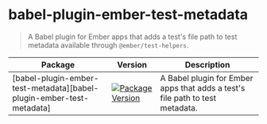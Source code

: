 # babel-plugin-ember-test-metadata

> A Babel plugin for Ember apps that adds a test's file path to test metadata available through `@ember/test-helpers`.

| Package                                                              | Version                                                                                                                                                                   | Description                                                                  |
| -------------------------------------------------------------------- | ------------------------------------------------------------------------------------------------------------------------------------------------------------------------- | ---------------------------------------------------------------------------- |
| [babel-plugin-ember-test-metadata][babel-plugin-ember-test-metadata] | [![Package Version](https://img.shields.io/npm/v/babel-plugin-ember-test-metadata.svg?style=flat-square)](https://www.npmjs.com/package/babel-plugin-ember-test-metadata) | A Babel plugin for Ember apps that adds a test's file path to test metadata. |
